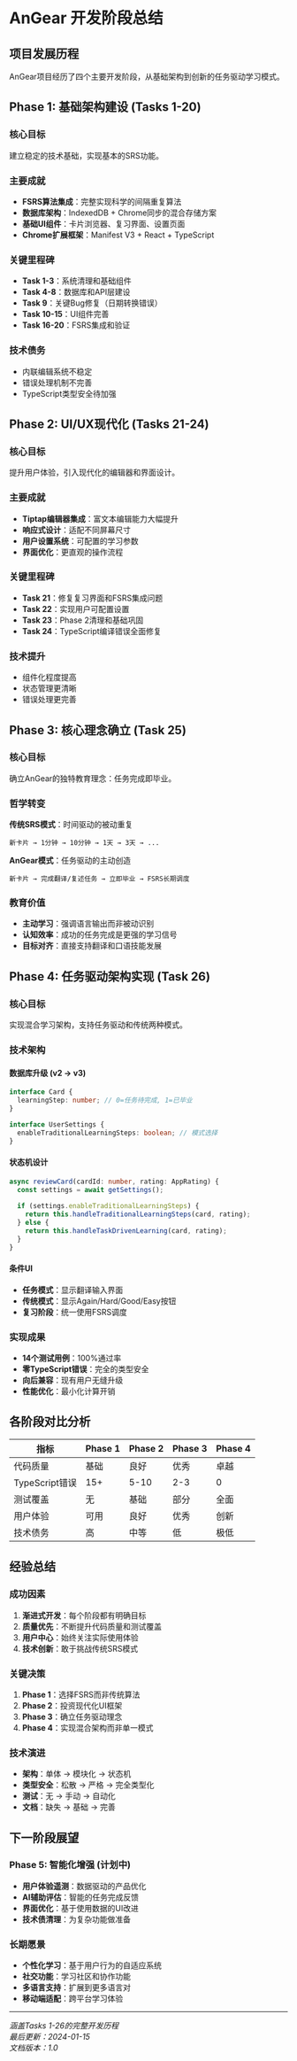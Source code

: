 # AnGear 开发阶段总结

## 项目发展历程

AnGear项目经历了四个主要开发阶段，从基础架构到创新的任务驱动学习模式。

## Phase 1: 基础架构建设 (Tasks 1-20)

### 核心目标
建立稳定的技术基础，实现基本的SRS功能。

### 主要成就
- **FSRS算法集成**：完整实现科学的间隔重复算法
- **数据库架构**：IndexedDB + Chrome同步的混合存储方案
- **基础UI组件**：卡片浏览器、复习界面、设置页面
- **Chrome扩展框架**：Manifest V3 + React + TypeScript

### 关键里程碑
- **Task 1-3**：系统清理和基础组件
- **Task 4-8**：数据库和API层建设
- **Task 9**：关键Bug修复（日期转换错误）
- **Task 10-15**：UI组件完善
- **Task 16-20**：FSRS集成和验证

### 技术债务
- 内联编辑系统不稳定
- 错误处理机制不完善
- TypeScript类型安全待加强

## Phase 2: UI/UX现代化 (Tasks 21-24)

### 核心目标
提升用户体验，引入现代化的编辑器和界面设计。

### 主要成就
- **Tiptap编辑器集成**：富文本编辑能力大幅提升
- **响应式设计**：适配不同屏幕尺寸
- **用户设置系统**：可配置的学习参数
- **界面优化**：更直观的操作流程

### 关键里程碑
- **Task 21**：修复复习界面和FSRS集成问题
- **Task 22**：实现用户可配置设置
- **Task 23**：Phase 2清理和基础巩固
- **Task 24**：TypeScript编译错误全面修复

### 技术提升
- 组件化程度提高
- 状态管理更清晰
- 错误处理更完善

## Phase 3: 核心理念确立 (Task 25)

### 核心目标
确立AnGear的独特教育理念：任务完成即毕业。

### 哲学转变
**传统SRS模式**：时间驱动的被动重复
```
新卡片 → 1分钟 → 10分钟 → 1天 → 3天 → ...
```

**AnGear模式**：任务驱动的主动创造
```
新卡片 → 完成翻译/复述任务 → 立即毕业 → FSRS长期调度
```

### 教育价值
- **主动学习**：强调语言输出而非被动识别
- **认知效率**：成功的任务完成是更强的学习信号
- **目标对齐**：直接支持翻译和口语技能发展

## Phase 4: 任务驱动架构实现 (Task 26)

### 核心目标
实现混合学习架构，支持任务驱动和传统两种模式。

### 技术架构

#### 数据库升级 (v2 → v3)
```typescript
interface Card {
  learningStep: number; // 0=任务待完成, 1=已毕业
}

interface UserSettings {
  enableTraditionalLearningSteps: boolean; // 模式选择
}
```

#### 状态机设计
```typescript
async reviewCard(cardId: number, rating: AppRating) {
  const settings = await getSettings();
  
  if (settings.enableTraditionalLearningSteps) {
    return this.handleTraditionalLearningSteps(card, rating);
  } else {
    return this.handleTaskDrivenLearning(card, rating);
  }
}
```

#### 条件UI
- **任务模式**：显示翻译输入界面
- **传统模式**：显示Again/Hard/Good/Easy按钮
- **复习阶段**：统一使用FSRS调度

### 实现成果
- **14个测试用例**：100%通过率
- **零TypeScript错误**：完全的类型安全
- **向后兼容**：现有用户无缝升级
- **性能优化**：最小化计算开销

## 各阶段对比分析

| 指标 | Phase 1 | Phase 2 | Phase 3 | Phase 4 |
|------|---------|---------|---------|---------|
| 代码质量 | 基础 | 良好 | 优秀 | 卓越 |
| TypeScript错误 | 15+ | 5-10 | 2-3 | 0 |
| 测试覆盖 | 无 | 基础 | 部分 | 全面 |
| 用户体验 | 可用 | 良好 | 优秀 | 创新 |
| 技术债务 | 高 | 中等 | 低 | 极低 |

## 经验总结

### 成功因素
1. **渐进式开发**：每个阶段都有明确目标
2. **质量优先**：不断提升代码质量和测试覆盖
3. **用户中心**：始终关注实际使用体验
4. **技术创新**：敢于挑战传统SRS模式

### 关键决策
1. **Phase 1**：选择FSRS而非传统算法
2. **Phase 2**：投资现代化UI框架
3. **Phase 3**：确立任务驱动理念
4. **Phase 4**：实现混合架构而非单一模式

### 技术演进
- **架构**：单体 → 模块化 → 状态机
- **类型安全**：松散 → 严格 → 完全类型化
- **测试**：无 → 手动 → 自动化
- **文档**：缺失 → 基础 → 完善

## 下一阶段展望

### Phase 5: 智能化增强 (计划中)
- **用户体验遥测**：数据驱动的产品优化
- **AI辅助评估**：智能的任务完成反馈
- **界面优化**：基于使用数据的UI改进
- **技术债清理**：为复杂功能做准备

### 长期愿景
- **个性化学习**：基于用户行为的自适应系统
- **社交功能**：学习社区和协作功能
- **多语言支持**：扩展到更多语言对
- **移动端适配**：跨平台学习体验

---

*涵盖Tasks 1-26的完整开发历程*  
*最后更新：2024-01-15*  
*文档版本：1.0* 